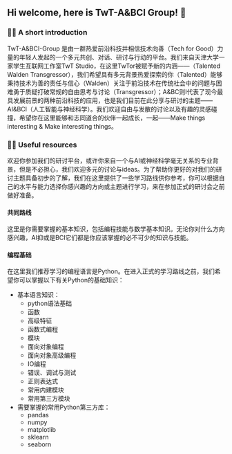 ## Hi welcome, here is TwT-A&BCI Group! 👋

### 🙋‍♀️ A short introduction

TwT-A&BCI-Group 是由一群热爱前沿科技并相信技术向善（Tech for Good）力量的年轻人发起的一个多元共创、对话、研讨与行动的平台。我们来自天津大学一家学生互联网工作室TwT Studio，在这里TwTor被赋予新的内涵——（Talented Walden Transgressor），我们希望具有多元背景热爱探索的你（Talented）能够秉持技术为善的责任与信心（Walden）关注于前沿技术在传统社会中的问题与困难勇于质疑打破常规的自由思考与讨论（Transgressor）；A&BC则I代表了现今最具发展前景的两种前沿科技的应用，也是我们目前在此分享与研讨的主题——AI&BCI（人工智能与神经科学）。我们欢迎自由与发散的讨论以及有趣的灵感碰撞，希望你在这里能够和志同道合的伙伴一起成长，一起——Make things interesting & Make interesting things。 

### 👩‍💻 Useful resources

欢迎你参加我们的研讨平台，或许你来自一个与AI或神经科学毫无关系的专业背景，但是不必担心，我们欢迎多元的讨论与ideas。为了帮助你更好的对我们的研讨主题具备初步的了解，我们在这里提供了一些学习路线供你参考，你可以根据自己的水平与能力选择你感兴趣的方向或主题进行学习，来在参加正式的研讨会之前做好准备。

#### 共同路线

这里是你需要掌握的基本知识，包括编程技能与数学基本知识。无论你对什么方向感兴趣，AI抑或是BCI它们都是你应该掌握的必不可少的知识与技能。

#### 编程基础

在这里我们推荐学习的编程语言是Python。在进入正式的学习路线之前，我们希望你可以掌握以下有关Python的基础知识：
- 基本语言知识：
  - python语法基础
  - 函数
  - 高级特征
  - 函数式编程
  - 模块
  - 面向对象编程
  - 面向对象高级编程
  - IO编程
  - 错误、调试与测试
  - 正则表达式
  - 常用内建模块
  - 常用第三方模块
- 需要掌握的常用Python第三方库：
  - pandas
  - numpy
  - matplotlib
  - sklearn
  - seaborn

<!--

**Here are some ideas to get you started:**

🙋‍♀️ A short introduction - what is your organization all about?
🌈 Contribution guidelines - how can the community get involved?
👩‍💻 Useful resources - where can the community find your docs? Is there anything else the community should know?
🍿 Fun facts - what does your team eat for breakfast?
🧙 Remember, you can do mighty things with the power of [Markdown](https://docs.github.com/github/writing-on-github/getting-started-with-writing-and-formatting-on-github/basic-writing-and-formatting-syntax)
-->
